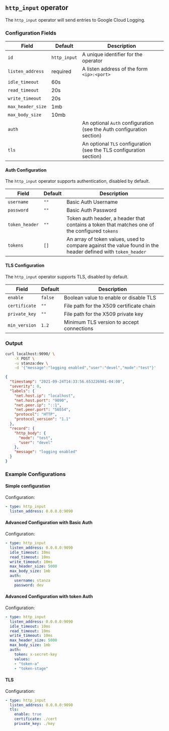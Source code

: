 ## `http_input` operator

The `http_input` operator will send entries to Google Cloud Logging.

### Configuration Fields

| Field              | Default               | Description                                                                                                |
| ---                | ---                   | ---                                                                                                        |
| `id`               | `http_input`          | A unique identifier for the operator                                                                       |
| `listen_address`   | required              | A listen address of the form `<ip>:<port>`                                        |
| `idle_timeout`     | 60s                   |                                        |
| `read_timeout`     | 20s                   |                                        |
| `write_timeout`    | 20s                   |                                        |
| `max_header_size`  | 1mb                   |                                        |
| `max_body_size`    | 10mb                  |                                        |
| `auth`             |                       | An optional `Auth` configuration (see the Auth configuration section)               |
| `tls`              |                       | An optional `TLS` configuration (see the TLS configuration section)               |


#### Auth Configuration

The `http_input` operator supports authentication, disabled by default.

| Field           | Default        | Description                               |
| ---             | ---            | ---                                       |
| `username`      | `""`           | Basic Auth Username                       |
| `password`      | `""`           | Basic Auth Password                       |
| `token_header`  | `""`           | Token auth header, a header that contains a token that matches one of the configured `tokens`               |
| `tokens`        | `[]`           | An array of token values, used to compare against the value found in the header defined with `token_header` |

#### TLS Configuration

The `http_input` operator supports TLS, disabled by default.

| Field             | Default          | Description                               |
| ---               | ---              | ---                                       |
| `enable`          | `false`          | Boolean value to enable or disable TLS    |
| `certificate`     | `""`             | File path for the X509 certificate chain  |
| `private_key`     | `""`             | File path for the X509 private key        |
| `min_version`     | `1.2`            | Minimum TLS version to accept connections |


### Output

```bash
curl localhost:9090/ \
    -X POST \
    -u stanza:dev \
    -d '{"message":"logging enabled","user":"devel","mode":"test"}'
```
```json
{
  "timestamp": "2021-09-24T14:33:56.653226981-04:00",
  "severity": 0,
  "labels": {
    "net.host.ip": "localhost",
    "net.host.port": "9090",
    "net.peer.ip": "::1",
    "net.peer.port": "56554",
    "protocol": "HTTP",
    "protocol_version": "1.1"
  },
  "record": {
    "http_body": {
      "mode": "test",
      "user": "devel"
    },
    "message": "logging enabled"
  }
}
```

### Example Configurations

#### Simple configuration

Configuration:
```yaml
- type: http_input
  listen_address: 0.0.0.0:9090
```

#### Advanced Configuration with Basic Auth

Configuration:
```yaml
- type: http_input
  listen_address: 0.0.0.0:9090
  idle_timeout: 10ms
  read_timeout: 10ms
  write_timeout: 10ms
  max_header_size: 5000
  max_body_size: 1mb
  auth:
    username: stanza
    password: dev
```

#### Advanced Configuration with token Auth

Configuration:
```yaml
- type: http_input
  listen_address: 0.0.0.0:9090
  idle_timeout: 10ms
  read_timeout: 10ms
  write_timeout: 10ms
  max_header_size: 5000
  max_body_size: 1mb
  auth:
    token: x-secret-key
    values:
    - "token-a"
    - "token-stage"
```

#### TLS

Configuration:
```yaml
- type: http_input
  listen_address: 0.0.0.0:9090
  tls:
    enable: true
    certificate: ./cert
    private_key: ./key
```